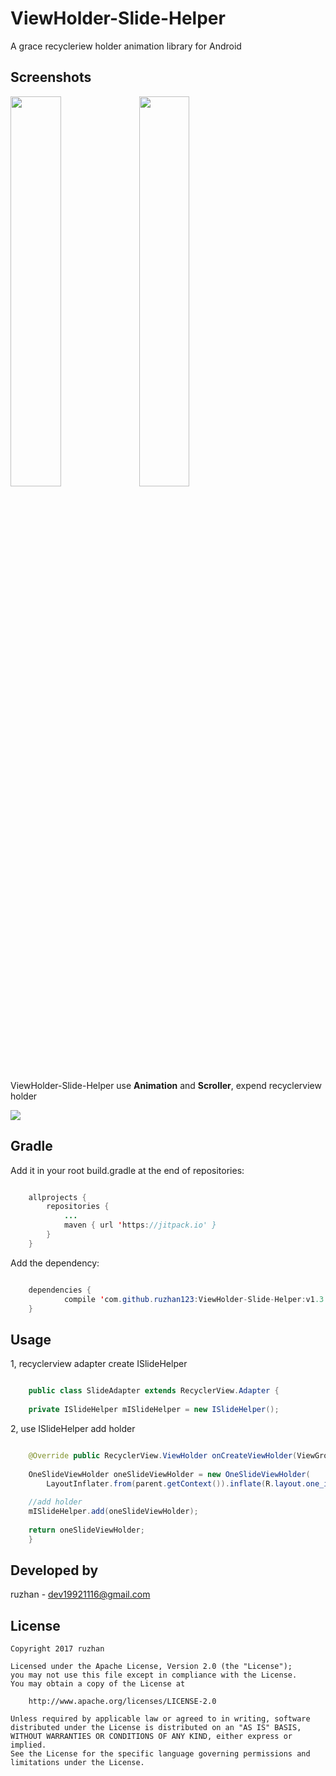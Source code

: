 
ViewHolder-Slide-Helper
===============

A grace recycleriew holder animation library for Android


Screenshots
-----
<a href="gif/slide01.gif"><img src="gif/slide01.gif" width="40%"/></a>
<a href="gif/slide02.gif"><img src="gif/slide02.gif" width="40%"/></a>


ViewHolder-Slide-Helper use **Animation** and **Scroller**, expend recyclerview holder

[![](https://jitpack.io/v/ruzhan123/ViewHolder-Slide-Helper.svg)](https://jitpack.io/#ruzhan123/ViewHolder-Slide-Helper)

Gradle
------

Add it in your root build.gradle at the end of repositories:


```java

	allprojects {
		repositories {
			...
			maven { url 'https://jitpack.io' }
		}
	}
```

Add the dependency:


```java

	dependencies {
	        compile 'com.github.ruzhan123:ViewHolder-Slide-Helper:v1.3'
	}
```

Usage
-----

1, recyclerview adapter create ISlideHelper

```java

	public class SlideAdapter extends RecyclerView.Adapter {
	
	private ISlideHelper mISlideHelper = new ISlideHelper();
```

2, use ISlideHelper add holder

```java

	@Override public RecyclerView.ViewHolder onCreateViewHolder(ViewGroup parent, int viewType) {
	
	OneSlideViewHolder oneSlideViewHolder = new OneSlideViewHolder(
	    LayoutInflater.from(parent.getContext()).inflate(R.layout.one_item, parent, false));
	
	//add holder
	mISlideHelper.add(oneSlideViewHolder);
	
	return oneSlideViewHolder;
	}
```

Developed by
-------

 ruzhan - <a href='javascript:'>dev19921116@gmail.com</a>


License
-------

    Copyright 2017 ruzhan

    Licensed under the Apache License, Version 2.0 (the "License");
    you may not use this file except in compliance with the License.
    You may obtain a copy of the License at

        http://www.apache.org/licenses/LICENSE-2.0

    Unless required by applicable law or agreed to in writing, software
    distributed under the License is distributed on an "AS IS" BASIS,
    WITHOUT WARRANTIES OR CONDITIONS OF ANY KIND, either express or implied.
    See the License for the specific language governing permissions and
    limitations under the License.
